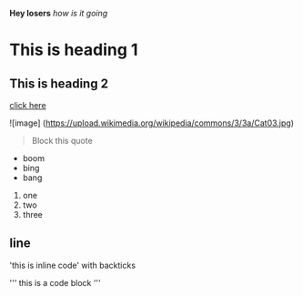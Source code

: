 **Hey losers**
*how is it going*
# This is heading 1
## This is heading 2

[click here](https://www.google.com)

![image]
(https://upload.wikimedia.org/wikipedia/commons/3/3a/Cat03.jpg)

> Block this quote

* boom
* bing
* bang

1. one
2. two
3. three

line
---

'this is inline code' with backticks

'''
this is a 
code
block
'''
